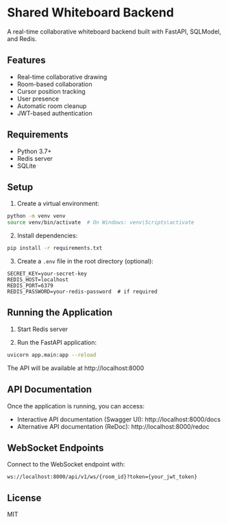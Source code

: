 # Shared Whiteboard Backend

A real-time collaborative whiteboard backend built with FastAPI, SQLModel, and Redis.

## Features

- Real-time collaborative drawing
- Room-based collaboration
- Cursor position tracking
- User presence
- Automatic room cleanup
- JWT-based authentication

## Requirements

- Python 3.7+
- Redis server
- SQLite

## Setup

1. Create a virtual environment:
```bash
python -m venv venv
source venv/bin/activate  # On Windows: venv\Scripts\activate
```

2. Install dependencies:
```bash
pip install -r requirements.txt
```

3. Create a `.env` file in the root directory (optional):
```env
SECRET_KEY=your-secret-key
REDIS_HOST=localhost
REDIS_PORT=6379
REDIS_PASSWORD=your-redis-password  # if required
```

## Running the Application

1. Start Redis server

2. Run the FastAPI application:
```bash
uvicorn app.main:app --reload
```

The API will be available at http://localhost:8000

## API Documentation

Once the application is running, you can access:
- Interactive API documentation (Swagger UI): http://localhost:8000/docs
- Alternative API documentation (ReDoc): http://localhost:8000/redoc

## WebSocket Endpoints

Connect to the WebSocket endpoint with:
```
ws://localhost:8000/api/v1/ws/{room_id}?token={your_jwt_token}
```

## License

MIT 